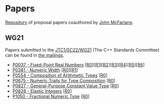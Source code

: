 # Papers

[Repository](https://github.com/johnmcfarlane/papers) of proposal papers coauthored by 
[John McFarlane](https://github.com/johnmcfarlane).

## WG21

Papers submitted to the [JTC1/SC22/WG21](http://www.open-std.org/jtc1/sc22/wg21/) (The C++ Standards Committee) can be 
found in [the mailings](http://www.open-std.org/jtc1/sc22/wg21/docs/mailings/).

* [P0037 - Fixed-Point Real Numbers](wg21/p0037.md) 
  [[R0](wg21/p0037r0.md)][[R1](wg21/p0037r1.md)][[R2](wg21/p0037r2.md)][[R3](wg21/p0037r3.md)][[R4](wg21/p0037r4.md)][[R5](wg21/p0037r5.md)][[R6](wg21/p0037r6.md)]
* [P0381 - Numeric Width](wg21/p0381.md)
  [[R0](wg21/p0381r0.md)][[R1](wg21/p0381r1.md)]
* [P0554 - Composition of Arithmetic Types](wg21/p0554.md)
  [[R0](wg21/p0554r0.md)]
* [P0675 - Numeric Traits for Type Composition](wg21/p0675.md)
  [[R0](wg21/p0675r0.md)]
* [P0827 - General-Purpose Constant Value Type](wg21/p0827.md)
  [[R0](wg21/p0827r0.md)]
* [P0828 - Elastic Integers](wg21/p0828.md)
  [[R0](wg21/p0828r0.md)]
* [P1050 - Fractional Numeric Type](wg21/p1050.md)
  [[R0](wg21/p1050r0.md)]
